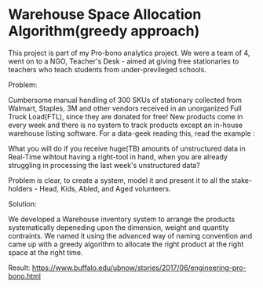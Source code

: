 # Warehouse Space Allocation Algorithm(greedy approach)

This project is part of my Pro-bono analytics project. We were a team of 4, went on to a NGO, Teacher's Desk - aimed at giving free stationaries to teachers who teach students from under-previleged schools.

Problem:

Cumbersome manual handling of 300 SKUs of stationary collected from Walmart, Staples, 3M and other vendors received in an unorganized Full Truck Load(FTL), since they are donated for free! New products come in every week and there is no system to track products except an in-house warehouse listing software. For a data-geek reading this, read the example : 

What you will do if you receive huge(TB) amounts of unstructured data in Real-Time wihtout having a right-tool in hand, when you are already struggling in processing the last week's unstructured data? 

Problem is clear, to create a system, model it and present it to all the stake-holders - Head, Kids, Abled, and Aged volunteers. 

Solution:

We developed a Warehouse inventory system to arrange the products systematically depeneding upon the dimension, weight and quantity contraints. We named it using the advanced way of naming convention and came up with a greedy algorithm to allocate the right product at the right space at the right time.

Result:
https://www.buffalo.edu/ubnow/stories/2017/06/engineering-pro-bono.html
